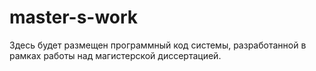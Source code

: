 # master-s-work
Здесь будет размещен программный код системы, разработанной в рамках работы над магистерской диссертацией.
